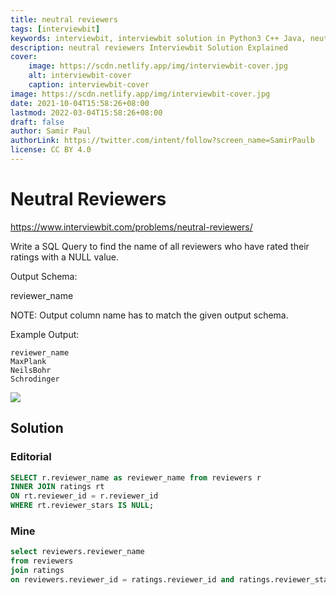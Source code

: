 ```yaml
---
title: neutral reviewers
tags: [interviewbit]
keywords: interviewbit, interviewbit solution in Python3 C++ Java, neutral reviewers solution
description: neutral reviewers Interviewbit Solution Explained
cover:
    image: https://scdn.netlify.app/img/interviewbit-cover.jpg
    alt: interviewbit-cover
    caption: interviewbit-cover
image: https://scdn.netlify.app/img/interviewbit-cover.jpg
date: 2021-10-04T15:58:26+08:00
lastmod: 2022-03-04T15:58:26+08:00
draft: false
author: Samir Paul
authorLink: https://twitter.com/intent/follow?screen_name=SamirPaulb
license: CC BY 4.0
---
```


# Neutral Reviewers

https://www.interviewbit.com/problems/neutral-reviewers/

Write a SQL Query to find the name of all reviewers who have rated their ratings with a NULL value.

Output Schema:

reviewer_name

NOTE: Output column name has to match the given output schema.

Example Output:
```
reviewer_name
MaxPlank
NeilsBohr
Schrodinger
```

![](https://s3-us-west-2.amazonaws.com/ib-assessment-tests/problem_images/sql_course.jpg)

## Solution
### Editorial

```sql
SELECT r.reviewer_name as reviewer_name from reviewers r
INNER JOIN ratings rt
ON rt.reviewer_id = r.reviewer_id
WHERE rt.reviewer_stars IS NULL;
```

### Mine
```sql
select reviewers.reviewer_name
from reviewers
join ratings
on reviewers.reviewer_id = ratings.reviewer_id and ratings.reviewer_stars is null;
```


